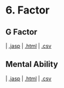 # 6. Factor 



## G Factor 
 |  [.jasp](https://github.com/jasp-stats/jasp-data-library/raw/main/G%20Factor/G%20Factor.jasp) |  [.html](https://htmlpreview.github.io/?https://github.com/jasp-stats/jasp-data-library/blob/main/G%20Factor/index.html) |  [.csv](https://raw.githubusercontent.com/jasp-stats/jasp-data-library/main/G%20Factor/G%20Factor.csv)

## Mental Ability 
 |  [.jasp](https://github.com/jasp-stats/jasp-data-library/raw/main/Mental%20Ability/Mental%20Ability.jasp) |  [.html](https://htmlpreview.github.io/?https://github.com/jasp-stats/jasp-data-library/blob/main/Mental%20Ability/index.html) |  [.csv](https://raw.githubusercontent.com/jasp-stats/jasp-data-library/main/Mental%20Ability/Mental%20Ability.csv)